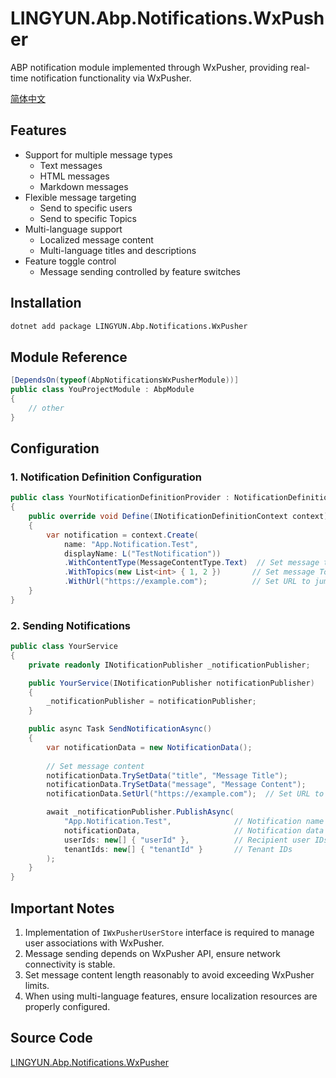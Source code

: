 # LINGYUN.Abp.Notifications.WxPusher

ABP notification module implemented through WxPusher, providing real-time notification functionality via WxPusher.

[简体中文](./README.md)

## Features

* Support for multiple message types
  * Text messages
  * HTML messages
  * Markdown messages
* Flexible message targeting
  * Send to specific users
  * Send to specific Topics
* Multi-language support
  * Localized message content
  * Multi-language titles and descriptions
* Feature toggle control
  * Message sending controlled by feature switches

## Installation

```bash
dotnet add package LINGYUN.Abp.Notifications.WxPusher
```

## Module Reference

```csharp
[DependsOn(typeof(AbpNotificationsWxPusherModule))]
public class YouProjectModule : AbpModule
{
    // other
}
```

## Configuration

### 1. Notification Definition Configuration

```csharp
public class YourNotificationDefinitionProvider : NotificationDefinitionProvider
{
    public override void Define(INotificationDefinitionContext context)
    {
        var notification = context.Create(
            name: "App.Notification.Test",
            displayName: L("TestNotification"))
            .WithContentType(MessageContentType.Text)  // Set message type
            .WithTopics(new List<int> { 1, 2 })       // Set message Topics
            .WithUrl("https://example.com");          // Set URL to jump to when clicking the message
    }
}
```

### 2. Sending Notifications

```csharp
public class YourService
{
    private readonly INotificationPublisher _notificationPublisher;

    public YourService(INotificationPublisher notificationPublisher)
    {
        _notificationPublisher = notificationPublisher;
    }

    public async Task SendNotificationAsync()
    {
        var notificationData = new NotificationData();
        
        // Set message content
        notificationData.TrySetData("title", "Message Title");
        notificationData.TrySetData("message", "Message Content");
        notificationData.SetUrl("https://example.com");  // Set URL to jump to when clicking the message

        await _notificationPublisher.PublishAsync(
            "App.Notification.Test",              // Notification name
            notificationData,                     // Notification data
            userIds: new[] { "userId" },          // Recipient user IDs
            tenantIds: new[] { "tenantId" }       // Tenant IDs
        );
    }
}
```

## Important Notes

1. Implementation of `IWxPusherUserStore` interface is required to manage user associations with WxPusher.
2. Message sending depends on WxPusher API, ensure network connectivity is stable.
3. Set message content length reasonably to avoid exceeding WxPusher limits.
4. When using multi-language features, ensure localization resources are properly configured.

## Source Code

[LINGYUN.Abp.Notifications.WxPusher](https://github.com/colinin/abp-next-admin/tree/master/aspnet-core/modules/realtime-notifications/LINGYUN.Abp.Notifications.WxPusher)
